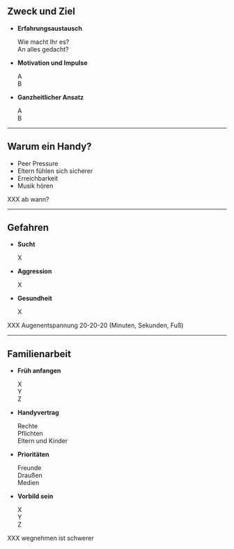 ## Zweck und Ziel

- <i class="fa-solid fa-handshake-simple"></i><p>**Erfahrungsaustausch**</p>Wie macht Ihr es?<br/>An alles gedacht?
- <i class="fa-solid fa-lightbulb"></i><p>**Motivation und Impulse**</p>A<br/>B
- <i class="fa-solid fa-arrow-rotate-right"></i><p>**Ganzheitlicher Ansatz**</p>A<br/>B

<!-- .element: class="ul-to-blocks3" -->

---

## Warum ein Handy?

- Peer Pressure
- Eltern fühlen sich sicherer
- Erreichbarkeit
- Musik hören

XXX ab wann?

---

## Gefahren

- <i class="fa-solid fa-syringe"></i><p>**Sucht**</p>X
- <i class="fa-solid fa-person-harassing"></i><p>**Aggression**</p>X
- <i class="fa-solid fa-heart-pulse"></i><p>**Gesundheit**</p>X

<!-- .element: class="ul-to-blocks3" -->

XXX Augenentspannung 20-20-20 (Minuten, Sekunden, Fuß)

---

## Familienarbeit

- <i class="fa-solid fa-clock"></i><p>**Früh anfangen**</p>X<br/>Y<br/>Z
- <i class="fa-solid fa-file-signature"></i><p>**Handyvertrag**</p>Rechte<br/>Pflichten<br/>Eltern und Kinder
- <i class="fa-solid fa-ranking-star"></i><p>**Prioritäten**</p>Freunde<br/>Draußen<br/>Medien
- <i class="fa-solid fa-hands-holding-child"></i><p>**Vorbild sein**</p>X<br/>Y<br/>Z

<!-- .element: class="ul-to-blocks4" -->

XXX wegnehmen ist schwerer
